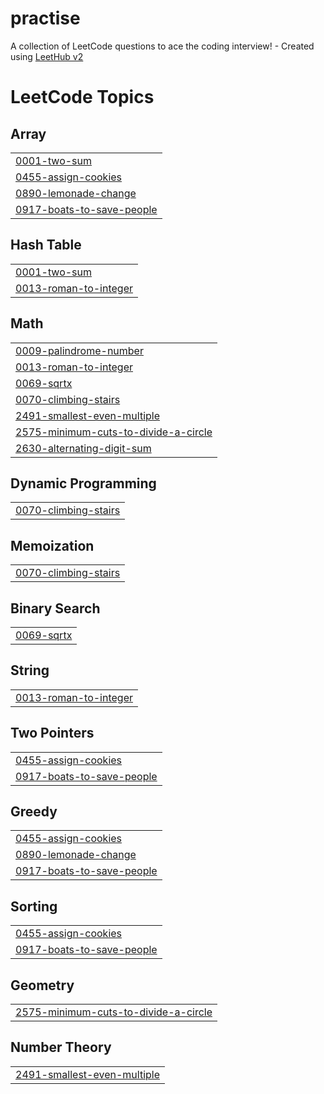 # practise
A collection of LeetCode questions to ace the coding interview! - Created using [LeetHub v2](https://github.com/arunbhardwaj/LeetHub-2.0)

<!---LeetCode Topics Start-->
# LeetCode Topics
## Array
|  |
| ------- |
| [0001-two-sum](https://github.com/Tamil2005-coder/practise/tree/master/0001-two-sum) |
| [0455-assign-cookies](https://github.com/Tamil2005-coder/practise/tree/master/0455-assign-cookies) |
| [0890-lemonade-change](https://github.com/Tamil2005-coder/practise/tree/master/0890-lemonade-change) |
| [0917-boats-to-save-people](https://github.com/Tamil2005-coder/practise/tree/master/0917-boats-to-save-people) |
## Hash Table
|  |
| ------- |
| [0001-two-sum](https://github.com/Tamil2005-coder/practise/tree/master/0001-two-sum) |
| [0013-roman-to-integer](https://github.com/Tamil2005-coder/practise/tree/master/0013-roman-to-integer) |
## Math
|  |
| ------- |
| [0009-palindrome-number](https://github.com/Tamil2005-coder/practise/tree/master/0009-palindrome-number) |
| [0013-roman-to-integer](https://github.com/Tamil2005-coder/practise/tree/master/0013-roman-to-integer) |
| [0069-sqrtx](https://github.com/Tamil2005-coder/practise/tree/master/0069-sqrtx) |
| [0070-climbing-stairs](https://github.com/Tamil2005-coder/practise/tree/master/0070-climbing-stairs) |
| [2491-smallest-even-multiple](https://github.com/Tamil2005-coder/practise/tree/master/2491-smallest-even-multiple) |
| [2575-minimum-cuts-to-divide-a-circle](https://github.com/Tamil2005-coder/practise/tree/master/2575-minimum-cuts-to-divide-a-circle) |
| [2630-alternating-digit-sum](https://github.com/Tamil2005-coder/practise/tree/master/2630-alternating-digit-sum) |
## Dynamic Programming
|  |
| ------- |
| [0070-climbing-stairs](https://github.com/Tamil2005-coder/practise/tree/master/0070-climbing-stairs) |
## Memoization
|  |
| ------- |
| [0070-climbing-stairs](https://github.com/Tamil2005-coder/practise/tree/master/0070-climbing-stairs) |
## Binary Search
|  |
| ------- |
| [0069-sqrtx](https://github.com/Tamil2005-coder/practise/tree/master/0069-sqrtx) |
## String
|  |
| ------- |
| [0013-roman-to-integer](https://github.com/Tamil2005-coder/practise/tree/master/0013-roman-to-integer) |
## Two Pointers
|  |
| ------- |
| [0455-assign-cookies](https://github.com/Tamil2005-coder/practise/tree/master/0455-assign-cookies) |
| [0917-boats-to-save-people](https://github.com/Tamil2005-coder/practise/tree/master/0917-boats-to-save-people) |
## Greedy
|  |
| ------- |
| [0455-assign-cookies](https://github.com/Tamil2005-coder/practise/tree/master/0455-assign-cookies) |
| [0890-lemonade-change](https://github.com/Tamil2005-coder/practise/tree/master/0890-lemonade-change) |
| [0917-boats-to-save-people](https://github.com/Tamil2005-coder/practise/tree/master/0917-boats-to-save-people) |
## Sorting
|  |
| ------- |
| [0455-assign-cookies](https://github.com/Tamil2005-coder/practise/tree/master/0455-assign-cookies) |
| [0917-boats-to-save-people](https://github.com/Tamil2005-coder/practise/tree/master/0917-boats-to-save-people) |
## Geometry
|  |
| ------- |
| [2575-minimum-cuts-to-divide-a-circle](https://github.com/Tamil2005-coder/practise/tree/master/2575-minimum-cuts-to-divide-a-circle) |
## Number Theory
|  |
| ------- |
| [2491-smallest-even-multiple](https://github.com/Tamil2005-coder/practise/tree/master/2491-smallest-even-multiple) |
<!---LeetCode Topics End-->